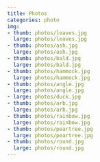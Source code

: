 ```yaml
---
title: Photos
categories: photo
img:
- thumb: photos/leaves.jpg
  large: photos/leaves.jpg
- thumb: photos/ash.jpg
  large: photos/ash.jpg
- thumb: photos/bald.jpg
  large: photos/bald.jpg
- thumb: photos/hammock.jpg
  large: photos/hammock.jpg
- thumb: photos/angle.jpg
  large: photos/angle.jpg
- large: photos/duck.jpg
- thumb: photos/arb.jpg
  large: photos/arb.jpg
- thumb: photos/rainbow.jpg
  large: photos/rainbow.jpg
- thumb: photos/peartree.jpg
  large: photos/peartree.jpg
- thumb: photos/round.jpg
  large: photos/round.jpg
---
```

